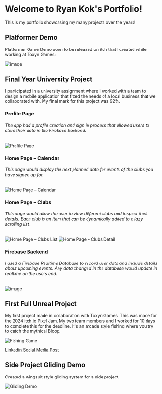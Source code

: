 # Welcome to Ryan Kok's Portfolio!
This is my portfolio showcasing my many projects over the years!

## Platformer Demo ##
Platformer Game Demo soon to be released on itch that I created while working at Toxyn Games: 

![image](https://github.com/user-attachments/assets/0e736f29-693e-4011-a692-ec145cc865cb)


## Final Year University Project
I participated in a university assignment where I worked with a team to design a mobile application that fitted the needs of a local business that we collaborated with. My final mark for this project was 92%.

### Profile Page
###### The app had a profile creation and sign in process that allowed users to store their data in the Firebase backend.

<img src="https://i.imgur.com/a6zofjf.png" alt="Profile Page" />

### Home Page – Calendar
###### This page would display the next planned date for events of the clubs you have signed up for.

<img src="https://i.imgur.com/ooNc6UG.png" alt="Home Page – Calendar" />

### Home Page – Clubs
###### This page would allow the user to view different clubs and inspect their details. Each club is an item that can be dynamically added to a lazy scrolling list.

<img src="https://i.imgur.com/G5jw7MU.png" alt="Home Page – Clubs List" /> <img src="https://i.imgur.com/qcu1R4z.png" alt="Home Page – Clubs Detail" />

### Firebase Backend
###### I used a Firebase Realtime Database to record user data and include details about upcoming events. Any data changed in the database would update in realtime on the users end.

![image](https://github.com/user-attachments/assets/2e027b3f-1243-4f9d-bbd5-7e825f97c96f)

## First Full Unreal Project

My first project made in collaboration with Toxyn Games. This was made for the 2024 itch.io Pixel Jam. My two team members and I worked for 10 days to complete this for the deadline. It's an arcade style fishing where you try to catch the mythical Bloop.

![Fishing Game](https://github.com/user-attachments/assets/514c5d62-74f6-44fd-b8e8-db755bd7a116)


[Linkedin Social Media Post](https://www.linkedin.com/posts/toxyn-games_gamedev-indiegamedev-mentoring-activity-7203395453982240769-2thI?utm_source=share&utm_medium=member_desktop)


## Side Project Gliding Demo
Created a wingsuit style gliding system for a side project.

![Gliding Demo](https://github.com/user-attachments/assets/eaa629cf-b860-4795-8881-0d8f13d96747)


